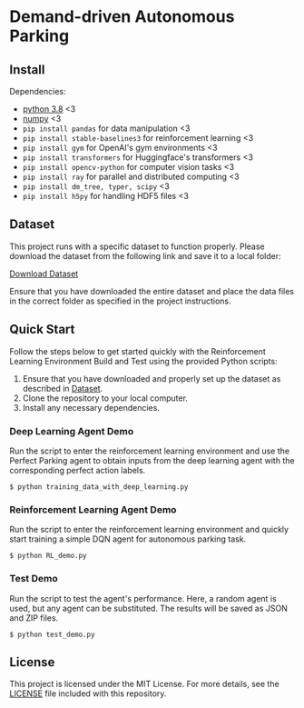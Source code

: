 # Demand-driven Autonomous Parking

## Install
Dependencies:

- [python 3.8](https://www.python.org/downloads/release/python-3818/) <3
- [numpy](https://numpy.org/install/) <3
- `pip install pandas` for data manipulation <3
- `pip install stable-baselines3` for reinforcement learning <3
- `pip install gym` for OpenAI's gym environments <3
- `pip install transformers` for Huggingface's transformers <3
- `pip install opencv-python` for computer vision tasks <3
- `pip install ray` for parallel and distributed computing <3
- `pip install dm_tree, typer, scipy` <3
- `pip install h5py` for handling HDF5 files <3


[//]: # (- `pip install fastapi` for building APIs <3)

[//]: # (- `pip install ray` for parallel and distributed computing <3)

[//]: # (- `pip install requests` for making HTTP requests <3)

[//]: # (- `pip install gradio` for interactive web UIs <3)

[//]: # (- `pip install uvicorn` for ASGI server <3)

## Dataset
This project runs with a specific dataset to function properly. Please download the dataset from the following link and save it to a local folder:

[Download Dataset](https://doi.org/10.57760/sciencedb.12908)

Ensure that you have downloaded the entire dataset and place the data files in the correct folder as specified in the project instructions.

## Quick Start
Follow the steps below to get started quickly with the Reinforcement Learning Environment Build and Test using the provided Python scripts:
1. Ensure that you have downloaded and properly set up the dataset as described in [Dataset](#dataset).
2. Clone the repository to your local computer. 
3. Install any necessary dependencies.
### Deep Learning Agent Demo

Run the script to enter the reinforcement learning environment and use the Perfect Parking agent to obtain inputs from the deep learning agent with the corresponding perfect action labels.
```
$ python training_data_with_deep_learning.py
```
### Reinforcement Learning Agent Demo

Run the script to enter the reinforcement learning environment and quickly start training a simple DQN agent for autonomous parking task.
```
$ python RL_demo.py
```

### Test Demo
Run the script to test the agent's performance. Here, a random agent is used, but any agent can be substituted. The results will be saved as JSON and ZIP files.
```
$ python test_demo.py
```


## License

This project is licensed under the MIT License. For more details, see the [LICENSE](LICENSE) file included with this repository.
